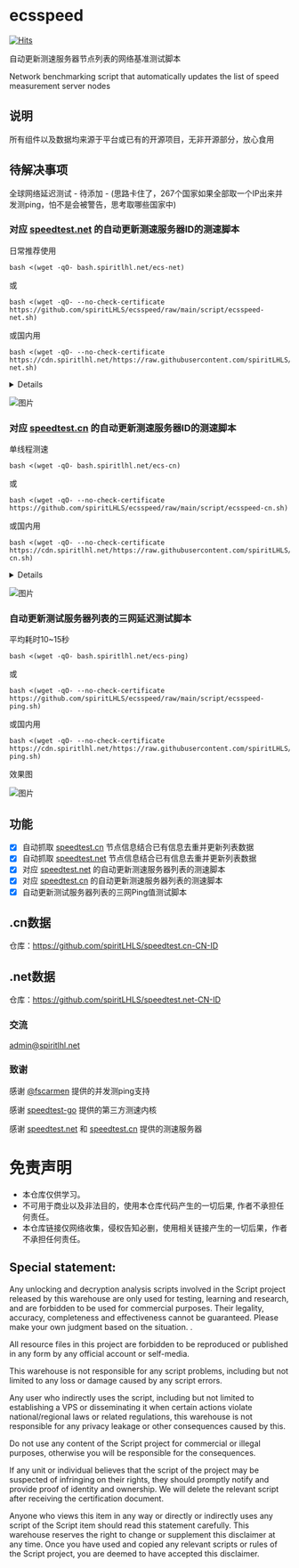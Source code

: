 # ecsspeed

[![Hits](https://hits.seeyoufarm.com/api/count/incr/badge.svg?url=https%3A%2F%2Fgithub.com%2FspiritLHLS%2Fecsspeed&count_bg=%2379C83D&title_bg=%23555555&icon=&icon_color=%23E7E7E7&title=hits&edge_flat=false)](https://hits.seeyoufarm.com)



自动更新测速服务器节点列表的网络基准测试脚本

Network benchmarking script that automatically updates the list of speed measurement server nodes

## 说明

所有组件以及数据均来源于平台或已有的开源项目，无非开源部分，放心食用

## 待解决事项

全球网络延迟测试 - 待添加 - (思路卡住了，267个国家如果全部取一个IP出来并发测ping，怕不是会被警告，思考取哪些国家中)

### 对应 [speedtest.net](https://www.speedtest.net/) 的自动更新测速服务器ID的测速脚本

日常推荐使用

```
bash <(wget -qO- bash.spiritlhl.net/ecs-net)
```

或

```
bash <(wget -qO- --no-check-certificate https://github.com/spiritLHLS/ecsspeed/raw/main/script/ecsspeed-net.sh)
```

或国内用

```
bash <(wget -qO- --no-check-certificate https://cdn.spiritlhl.net/https://raw.githubusercontent.com/spiritLHLS/ecsspeed/main/script/ecsspeed-net.sh)
```

<details>

支持测速的架构：i386, x86_64, amd64, arm64, s390x, riscv64, ppc64le, ppc64

涵盖中国三大运营商、香港、台湾的测速节点，默认的三网测速每个运营商选择本机ping值最低的两个节点测速，详情三网测速才是全测，节点列表大概每7天自动更新一次。

支持国内服务器测试(有判断是否为国内机器)，但由于国内服务器带宽过小，会很慢，详见初次运行的显示

当官方CLI安装失败(如罕见的架构或者官方网站访问失败时)自动使用 [speedtest-go](https://github.com/showwin/speedtest-go) 作为替代品测速

</details>

![图片](https://github.com/spiritLHLS/ecsspeed/assets/103393591/dd74a3b1-502f-42ba-8552-d01e92b98add)

### 对应 [speedtest.cn](https://www.speedtest.cn/) 的自动更新测速服务器ID的测速脚本

单线程测速

```
bash <(wget -qO- bash.spiritlhl.net/ecs-cn)
```

或

```
bash <(wget -qO- --no-check-certificate https://github.com/spiritLHLS/ecsspeed/raw/main/script/ecsspeed-cn.sh)
```

或国内用

```
bash <(wget -qO- --no-check-certificate https://cdn.spiritlhl.net/https://raw.githubusercontent.com/spiritLHLS/ecsspeed/main/script/ecsspeed-cn.sh)
```

<details>

支持测速的架构：i386, x86_64, amd64, arm64, s390x, riscv64, ppc64le, ppc64

涵盖中国三大运营商、香港、台湾的测速节点，默认的三网测速每个运营商选择本机ping值最低的两个节点测速，详情三网测速才是全测，节点列表每天自动更新一次。

支持国内服务器测试(有判断是否为国内机器)，但由于国内服务器带宽过小，会很慢，详见初次运行的显示
  
</details>

![图片](https://github.com/spiritLHLS/ecsspeed/assets/103393591/eb2ac1fd-6cc4-4a7b-846f-b47bb5970e16)

### 自动更新测试服务器列表的三网延迟测试脚本

平均耗时10~15秒

```
bash <(wget -qO- bash.spiritlhl.net/ecs-ping)
```

或

```
bash <(wget -qO- --no-check-certificate https://github.com/spiritLHLS/ecsspeed/raw/main/script/ecsspeed-ping.sh)
```

或国内用

```
bash <(wget -qO- --no-check-certificate https://cdn.spiritlhl.net/https://raw.githubusercontent.com/spiritLHLS/ecsspeed/main/script/ecsspeed-ping.sh)
```

效果图

![图片](https://github.com/spiritLHLS/ecsspeed/assets/103393591/4c8f39a2-1286-47ae-a397-c46f3792340b)

## 功能

- [x] 自动抓取 [speedtest.cn](https://www.speedtest.cn/) 节点信息结合已有信息去重并更新列表数据
- [x] 自动抓取 [speedtest.net](https://www.speedtest.net/) 节点信息结合已有信息去重并更新列表数据
- [x] 对应 [speedtest.net](https://www.speedtest.net/) 的自动更新测速服务器列表的测速脚本
- [x] 对应 [speedtest.cn](https://www.speedtest.cn/) 的自动更新测速服务器列表的测速脚本
- [x] 自动更新测试服务器列表的三网Ping值测试脚本

## .cn数据

仓库：https://github.com/spiritLHLS/speedtest.cn-CN-ID

## .net数据

仓库：https://github.com/spiritLHLS/speedtest.net-CN-ID

### 交流

admin@spiritlhl.net

### 致谢

感谢 [@fscarmen](https://github.com/fscarmen) 提供的并发测ping支持

感谢 [speedtest-go](https://github.com/showwin/speedtest-go) 提供的第三方测速内核

感谢 [speedtest.net](https://www.speedtest.net/) 和 [speedtest.cn](https://www.speedtest.cn/) 提供的测速服务器

# 免责声明

* 本仓库仅供学习。
* 不可用于商业以及非法目的，使用本仓库代码产生的一切后果, 作者不承担任何责任。
* 本仓库链接仅网络收集，侵权告知必删，使用相关链接产生的一切后果，作者不承担任何责任。

## Special statement:

Any unlocking and decryption analysis scripts involved in the Script project released by this warehouse are only used for testing, learning and research, and are forbidden to be used for commercial purposes. Their legality, accuracy, completeness and effectiveness cannot be guaranteed. Please make your own judgment based on the situation. .

All resource files in this project are forbidden to be reproduced or published in any form by any official account or self-media.

This warehouse is not responsible for any script problems, including but not limited to any loss or damage caused by any script errors.

Any user who indirectly uses the script, including but not limited to establishing a VPS or disseminating it when certain actions violate national/regional laws or related regulations, this warehouse is not responsible for any privacy leakage or other consequences caused by this.

Do not use any content of the Script project for commercial or illegal purposes, otherwise you will be responsible for the consequences.

If any unit or individual believes that the script of the project may be suspected of infringing on their rights, they should promptly notify and provide proof of identity and ownership. We will delete the relevant script after receiving the certification document.

Anyone who views this item in any way or directly or indirectly uses any script of the Script item should read this statement carefully. This warehouse reserves the right to change or supplement this disclaimer at any time. Once you have used and copied any relevant scripts or rules of the Script project, you are deemed to have accepted this disclaimer.
